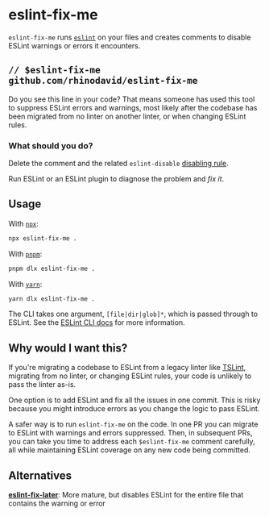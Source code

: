 # eslint-fix-me

`eslint-fix-me` runs [`eslint`](https://eslint.org/) on your files and creates
comments to disable ESLint warnings or errors it encounters.

## `// $eslint-fix-me github.com/rhinodavid/eslint-fix-me`

Do you see this line in your code? That means someone has used this tool
to suppress ESLint errors and warnings, most likely after the codebase
has been migrated from no linter on another linter, or when changing
ESLint rules.

### What should you do?

Delete the comment and the related `eslint-disable`
[disabling rule](https://eslint.org/docs/latest/user-guide/configuring/rules#disabling-rules).

Run ESLint or an ESLint plugin to diagnose the problem and _fix it_.

## Usage

With [`npx`](https://www.npmjs.com/package/npx):
```sh
npx eslint-fix-me .
```

With [`pnpm`](https://pnpm.io/cli/dlx):
```sh
pnpm dlx eslint-fix-me .
```

With [`yarn`](https://yarnpkg.com/cli/dlx):
```sh
yarn dlx eslint-fix-me .
```

The CLI takes one argument, `[file|dir|glob]*`, which is passed through to ESLint. See the [ESLint CLI docs](https://eslint.org/docs/latest/use/command-line-interface#run-the-cli) for more information.

## Why would I want this?

If you're migrating a codebase to ESLint from a legacy linter like [TSLint](https://palantir.github.io/tslint/),
migrating from no linter, or changing ESLint rules, your code is unlikely to pass the linter as-is.

One option is to add ESLint and fix all the issues in one commit. This is risky because you might
introduce errors as you change the logic to pass ESLint.

A safer way is to run `eslint-fix-me` on the code. In one PR you can migrate to ESLint with warnings
and errors suppressed. Then, in subsequent PRs, you can take you time to address each
`$eslint-fix-me` comment carefully, all while maintaining ESLint coverage on any new code being
committed.

## Alternatives

[**eslint-fix-later**](https://github.com/salimkayabasi/eslint-fix-later): More mature, but disables ESLint
for the entire file that contains the warning or error
